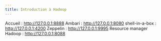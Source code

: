 ```yaml
---
title: Introduction à Hadoop
---
```



Accueil : http://127.0.0.1:8888
Ambari : http://127.0.0.1:8080
shell-in-a-box : http://127.0.0.1:4200
Zeppelin : http://127.0.0.1:9995
Resource manager Hadoop : http://127.0.0.1:8088

